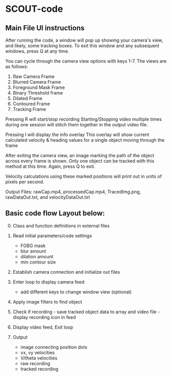 # SCOUT-code
## Main File UI instructions

After running the code, a window will pop up showing your camera's view, and likely, some tracking boxes.
To exit this window and any subsequent windows, press Q at any time.

You can cycle through the camera view options with keys 1-7. The views are as follows:
1. Raw Camera Frame
2. Blurred Camera Frame
3. Foreground Mask Frame
4. Binary Threshold frame
5. Dilated Frame
6. Contoured Frame
7. Tracking Frame

Pressing R will start/stop recording
Starting/Stopping video multiple times during one session will stitch them together in the output video file.

Pressing I will display the info overlay
This overlay will show current calculated velocity & heading values for a single object moving through the frame

After exiting the camera view, an image marking the path of the object across every frame is shown. Only one object can be tracked with this method at this time.
Again, press Q to exit.

Velocity calculations using these marked positions will print out in units of pixels per second.

Output Files: rawCap.mp4, processedCap.mp4, TracedImg.png, rawDataOut.txt, and velocityDataOut.txt

## Basic code flow Layout below:

 0. Class and function definitions in external files

 1. Read initial parameters/code settings
    - FGBG mask
    - blur amount
    - dilation amount
    - min contour size

 2. Establish camera connection and initialize out files

 
 3. Enter loop to display camera feed
    - add different keys to change window view (optional)

 5. Apply image filters to find object

 6. Check if recording
        - save tracked object data to array and video file
        - display recording icon in feed

 7. Display video feed, Exit loop

 8. Output 
    - image connecting position dots
    - vx, vy velocities
    - V/theta velocities
    - raw recording
    - tracked recording
